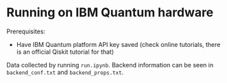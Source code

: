# Running on IBM Quantum hardware

Prerequisites:

- Have IBM Quantum platform API key saved (check online tutorials, there is an official Qiskit tutorial for that)

Data collected by running `run.ipynb`. Backend information can be seen in `backend_conf.txt` and `backend_props.txt`.
